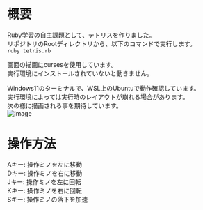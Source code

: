 # 概要
Ruby学習の自主課題として、テトリスを作りました。  
リポジトリのRootディレクトリから、以下のコマンドで実行します。  
```ruby tetris.rb```  

画面の描画にcursesを使用しています。  
実行環境にインストールされていないと動きません。

Windows11のターミナルで、WSL上のUbuntuで動作確認しています。  
実行環境によっては実行時のレイアウトが崩れる場合があります。  
次の様に描画される事を期待しています。  
![image](https://github.com/luxiar-iwao/tetris/assets/112614072/509b4485-2641-47f6-a424-7310417da6b3)


# 操作方法
Aキー: 操作ミノを左に移動  
Dキー: 操作ミノを右に移動  
Jキー: 操作ミノを左に回転  
Kキー: 操作ミノを右に回転  
Sキー: 操作ミノの落下を加速  

